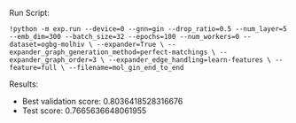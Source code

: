 Run Script:

`!python -m exp.run --device=0 --gnn=gin --drop_ratio=0.5 --num_layer=5 --emb_dim=300 --batch_size=32 --epochs=100 --num_workers=0 --dataset=ogbg-molhiv \
--expander=True \
--expander_graph_generation_method=perfect-matchings \
--expander_graph_order=3 \
--expander_edge_handling=learn-features \
--feature=full \
--filename=mol_gin_end_to_end`

Results:
- Best validation score: 0.8036418528316676
- Test score: 0.7665636648061955

